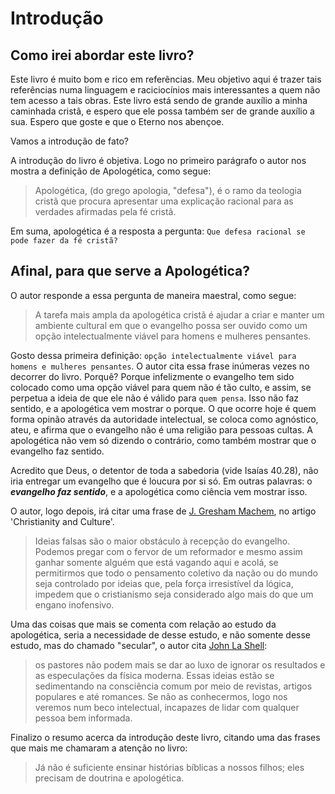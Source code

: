 # Introdução

## Como irei abordar este livro?

Este livro é muito bom e rico em referências. Meu objetivo aqui é trazer tais referências numa linguagem e raciciocínios mais interessantes a quem não tem acesso a tais obras. Este livro está sendo de grande auxílio a minha caminhada cristã, e espero que ele possa também ser de grande auxílio a sua. Espero que goste e que o Eterno nos abençoe.

Vamos a introdução de fato?

A introdução do livro é objetiva. Logo no primeiro parágrafo o autor nos mostra a definição de Apologética, como segue:

> Apologética, (do grego apologia, "defesa"), é o ramo da teologia cristã que procura apresentar uma explicação racional para as verdades afirmadas pela fé cristã.

Em suma, apologética é a resposta a pergunta: `Que defesa racional se pode fazer da fé cristã?`

## Afinal, para que serve a Apologética?

O autor responde a essa pergunta de maneira maestral, como segue:

> A tarefa mais ampla da apologética cristã é ajudar a criar e manter um ambiente cultural em que o evangelho possa ser ouvido como um opção intelectualmente viável para homens e mulheres pensantes.

Gosto dessa primeira definição: `opção intelectualmente viável para homens e mulheres pensantes`. O autor cita essa frase inúmeras vezes no decorrer do livro. Porquê? Porque infelizmente o evangelho tem sido colocado como uma opção viável para quem não é tão culto, e assim, se perpetua a ideia de que ele não é válido para `quem pensa`. Isso não faz sentido, e a apologética vem mostrar o porque. O que ocorre hoje é quem forma opinão através da autoridade intelectual, se coloca como agnóstico, ateu, e afirma que o evangelho não é uma religião para pessoas cultas. A apologética não vem só dizendo o contrário, como também mostrar que o evangelho faz sentido.

Acredito que Deus, o detentor de toda a sabedoria (vide Isaías 40.28), não iria entregar um evangelho que é loucura por si só. Em outras palavras: o ***evangelho faz sentido***, e a apologética como ciência vem mostrar isso.

O autor, logo depois, irá citar uma frase de [J. Gresham Machem](https://en.wikipedia.org/wiki/John_Gresham_Machen), no artigo 'Christianity and Culture'.

> Ideias falsas são o maior obstáculo à recepção do evangelho. Podemos pregar com o fervor de um reformador e mesmo assim ganhar somente alguém que está vagando aqui e acolá, se permitirmos que todo o pensamento coletivo da nação ou do mundo seja controlado por ideias que, pela força irresistível da lógica, impedem que o cristianismo seja considerado algo mais do que um engano inofensivo.

Uma das coisas que mais se comenta com relação ao estudo da apologética, seria a necessidade de desse estudo, e não somente desse estudo, mas do chamado "secular", o autor cita [John La Shell](https://www.facebook.com/john.k.lashell):

> os pastores não podem mais se dar ao luxo de ignorar os resultados e as especulações da física moderna. Essas ideias estão se sedimentando na consciência comum por meio de revistas, artigos populares e até romances. Se não as conhecermos, logo nos veremos num beco intelectual, incapazes de lidar com qualquer pessoa bem informada.

Finalizo o resumo acerca da introdução deste livro, citando uma das frases que mais me chamaram a atenção no livro:

>  Já não é suficiente ensinar histórias bíblicas a nossos filhos; eles precisam de doutrina e apologética.
